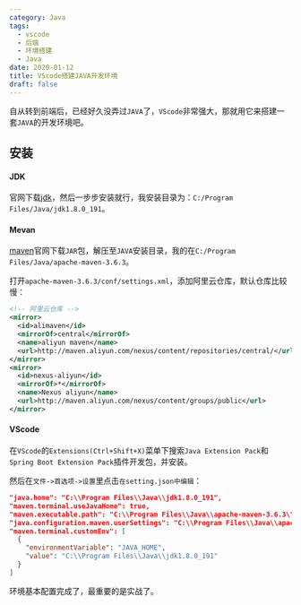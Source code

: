 ```yaml
---
category: Java
tags:
  - vscode
  - 后端
  - 环境搭建
  - Java
date: 2020-01-12
title: VScode搭建JAVA开发环境
draft: false
---
```


自从转到前端后，已经好久没弄过`JAVA`了，`VScode`非常强大，那就用它来搭建一套`JAVA`的开发环境吧。

<!-- more -->

## 安装

#### JDK

官网下载[jdk][1]，然后一步步安装就行，我安装目录为：`C:/Program Files/Java/jdk1.8.0_191`。

#### Mevan

[maven][2]官网下载`JAR`包，解压至`JAVA`安装目录，我的在`C:/Program Files/Java/apache-maven-3.6.3`。

打开`apache-maven-3.6.3/conf/settings.xml`，添加阿里云仓库，默认仓库比较慢：
```xml
<!-- 阿里云仓库 -->
<mirror>
  <id>alimaven</id>
  <mirrorOf>central</mirrorOf>
  <name>aliyun maven</name>
  <url>http://maven.aliyun.com/nexus/content/repositories/central/</url>
</mirror>
<mirror>
  <id>nexus-aliyun</id>
  <mirrorOf>*</mirrorOf>
  <name>Nexus aliyun</name>
  <url>http://maven.aliyun.com/nexus/content/groups/public</url>
</mirror>
```

#### VScode

在`VScode`的`Extensions(Ctrl+Shift+X)`菜单下搜索`Java Extension Pack`和`Spring Boot Extension Pack`插件开发包，并安装。

然后在`文件->首选项->设置`里点击`在setting.json中编辑`：
```json
"java.home": "C:\\Program Files\\Java\\jdk1.8.0_191",
"maven.terminal.useJavaHome": true,
"maven.executable.path": "C:\\Program Files\\Java\\apache-maven-3.6.3\\bin\\mvn",
"java.configuration.maven.userSettings": "C:\\Program Files\\Java\\apache-maven-3.6.3\\conf\\settings.xml",
"maven.terminal.customEnv": [
  {
    "environmentVariable": "JAVA_HOME",
    "value": "C:\\Program Files\\Java\\jdk1.8.0_191"
  }
]
```

环境基本配置完成了，最重要的是实战了。

[1]:https://www.oracle.com/technetwork/java/javase/downloads/index.html
[2]:https://maven.apache.org/download.cgi
